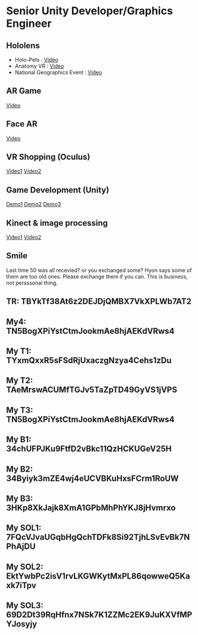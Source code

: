 # Senior Unity Developer/Graphics Engineer
## Hololens
  - Holo-Pets : [Video](https://1drv.ms/v/s!AnHJKmzh8gYHg3plnwcML6oABtId)
  - Anatomy VR : [Video](https://1drv.ms/v/s!AnHJKmzh8gYHhjPKbDmRs-37STBh)
  - National Geographics Event : [Video](https://1drv.ms/v/s!AnHJKmzh8gYHg3W5_T4zfoknyXj3)
## AR Game
  [Video](https://1drv.ms/v/s!AnHJKmzh8gYHg1BddMoA4d37IpZq)
## Face AR
  [Video](https://1drv.ms/v/s!AnHJKmzh8gYHg0S7-j7-DwZN0vx3)
## VR Shopping (Oculus)
  [Video1](https://1drv.ms/v/s!AnHJKmzh8gYHhl1A1wX3e8aMQ9B6)
	[Video2](https://1drv.ms/v/s!AnHJKmzh8gYHhimDwurIOyhhmuZR)
## Game Development (Unity)
  [Demo1](https://1drv.ms/v/s!AnHJKmzh8gYHhmeJNPR8-o7CWMNy)
	[Demo2](https://1drv.ms/v/s!AnHJKmzh8gYHg0gJR-pVxy8XamoK)
	[Demo3](https://1drv.ms/i/s!AnHJKmzh8gYHg09N62DlXk9VqEW7)
## Kinect & image processing
[Video1](https://1drv.ms/v/s!AnHJKmzh8gYHhmVXTcw9xCwQJJJd)
[Video2](https://1drv.ms/v/s!AnHJKmzh8gYHhXmotVc2dxOy41_l)

## Smile
Last time 50 was all recevied? or you exchanged some?
Hyon says some of them are too old ones. Please exchange them if you can.
This is business, not persssonal thing.

## TR: TBYkTf38At6z2DEJDjQMBX7VkXPLWb7AT2

## My4: TN5BogXPiYstCtmJookmAe8hjAEKdVRws4

## My T1: TYxmQxxR5sFSdRjUxaczgNzya4Cehs1zDu

## My T2: TAeMrswACUMfTGJv5TaZpTD49GyVS1jVPS

## My T3: TN5BogXPiYstCtmJookmAe8hjAEKdVRws4

## My B1: 34chUFPJKu9FtfD2vBkc11QzHCKUGeV25H

## My B2: 34Byiyk3mZE4wj4eUCVBKuHxsFCrm1RoUW

## My B3: 3HKp8XkJajk8XmA1GPbMhPhYKJ8jHvmrxo

## My SOL1: 7FQcVJvaUGqbHgQchTDFk8Si92TjhLSvEvBk7NPhAjDU

## My SOL2: EktYwbPc2isV1rvLKGWKytMxPL86qowweQ5Kaxk7iTpv

## My SOL3: 69D2Dt39RqHfnx7NSk7K1ZZMc2EK9JuKXVfMPYJosyjy
